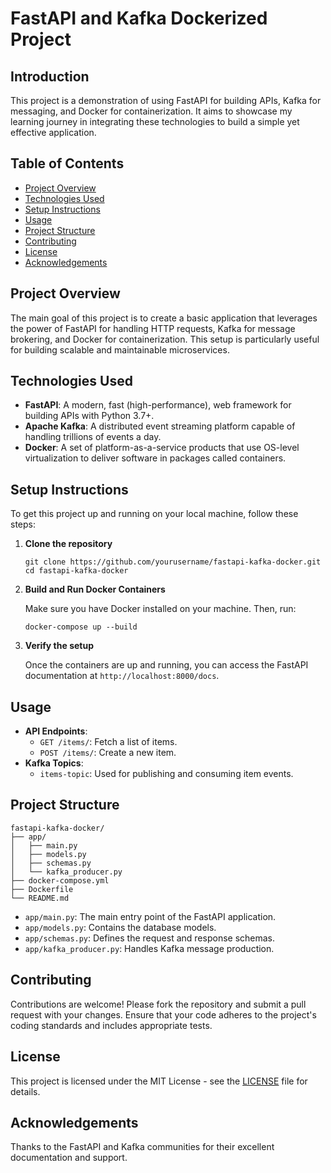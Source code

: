 <!DOCTYPE html>
<html lang="en">
<head>
    <meta charset="UTF-8">
    <meta name="viewport" content="width=device-width, initial-scale=1.0">
<!--     <title>FastAPI and Kafka Dockerized Project</title> -->
</head>
<body>

<h1>FastAPI and Kafka Dockerized Project</h1>

<h2>Introduction</h2>
<p>This project is a demonstration of using FastAPI for building APIs, Kafka for messaging, and Docker for containerization. It aims to showcase my learning journey in integrating these technologies to build a simple yet effective application.</p>

<h2>Table of Contents</h2>
<ul>
    <li><a href="#project-overview">Project Overview</a></li>
    <li><a href="#technologies-used">Technologies Used</a></li>
    <li><a href="#setup-instructions">Setup Instructions</a></li>
    <li><a href="#usage">Usage</a></li>
    <li><a href="#project-structure">Project Structure</a></li>
    <li><a href="#contributing">Contributing</a></li>
    <li><a href="#license">License</a></li>
    <li><a href="#acknowledgements">Acknowledgements</a></li>
</ul>

<h2 id="project-overview">Project Overview</h2>
<p>The main goal of this project is to create a basic application that leverages the power of FastAPI for handling HTTP requests, Kafka for message brokering, and Docker for containerization. This setup is particularly useful for building scalable and maintainable microservices.</p>

<h2 id="technologies-used">Technologies Used</h2>
<ul>
    <li><strong>FastAPI</strong>: A modern, fast (high-performance), web framework for building APIs with Python 3.7+.</li>
    <li><strong>Apache Kafka</strong>: A distributed event streaming platform capable of handling trillions of events a day.</li>
    <li><strong>Docker</strong>: A set of platform-as-a-service products that use OS-level virtualization to deliver software in packages called containers.</li>
</ul>

<h2 id="setup-instructions">Setup Instructions</h2>
<p>To get this project up and running on your local machine, follow these steps:</p>
<ol>
    <li><strong>Clone the repository</strong>
        <pre><code>git clone https://github.com/yourusername/fastapi-kafka-docker.git
cd fastapi-kafka-docker</code></pre>
    </li>
    <li><strong>Build and Run Docker Containers</strong>
        <p>Make sure you have Docker installed on your machine. Then, run:</p>
        <pre><code>docker-compose up --build</code></pre>
    </li>
    <li><strong>Verify the setup</strong>
        <p>Once the containers are up and running, you can access the FastAPI documentation at <code>http://localhost:8000/docs</code>.</p>
    </li>
</ol>

<h2 id="usage">Usage</h2>
<ul>
    <li><strong>API Endpoints</strong>:
        <ul>
            <li><code>GET /items/</code>: Fetch a list of items.</li>
            <li><code>POST /items/</code>: Create a new item.</li>
        </ul>
    </li>
    <li><strong>Kafka Topics</strong>:
        <ul>
            <li><code>items-topic</code>: Used for publishing and consuming item events.</li>
        </ul>
    </li>
</ul>

<h2 id="project-structure">Project Structure</h2>
<pre><code>fastapi-kafka-docker/
├── app/
│   ├── main.py
│   ├── models.py
│   ├── schemas.py
│   └── kafka_producer.py
├── docker-compose.yml
├── Dockerfile
└── README.md</code></pre>
<ul>
    <li><code>app/main.py</code>: The main entry point of the FastAPI application.</li>
    <li><code>app/models.py</code>: Contains the database models.</li>
    <li><code>app/schemas.py</code>: Defines the request and response schemas.</li>
    <li><code>app/kafka_producer.py</code>: Handles Kafka message production.</li>
</ul>

<h2 id="contributing">Contributing</h2>
<p>Contributions are welcome! Please fork the repository and submit a pull request with your changes. Ensure that your code adheres to the project's coding standards and includes appropriate tests.</p>

<h2 id="license">License</h2>
<p>This project is licensed under the MIT License - see the <a href="LICENSE">LICENSE</a> file for details.</p>

<h2 id="acknowledgements">Acknowledgements</h2>
<p>Thanks to the FastAPI and Kafka communities for their excellent documentation and support.</p>

</body>
</html>

